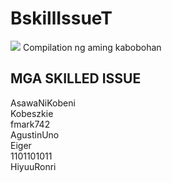 # BskillIssueT
![](https://github.com/SKILLED-ISSUE/BskillIssueT/blob/main/media/skill-issue-skill.gif)
Compilation ng aming kabobohan

## MGA SKILLED ISSUE
  AsawaNiKobeni\
  Kobeszkie\
  fmark742\
  AgustinUno\
  Eiger\
  1101101011\
  HiyuuRonri
